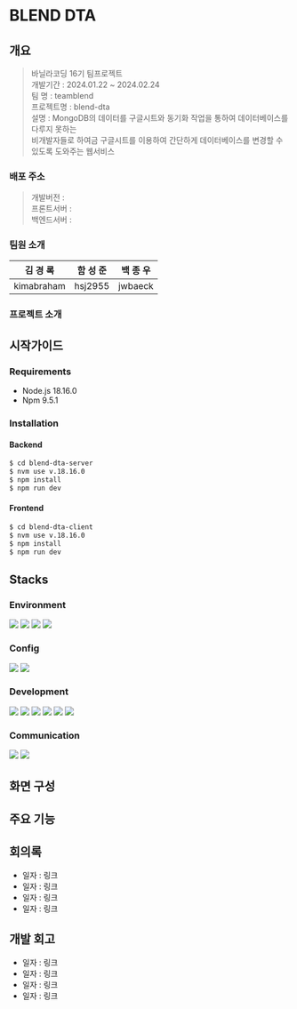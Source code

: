 # BLEND DTA

## 개요

> 바닐라코딩 16기 팀프로젝트<br>
> 개발기간 : 2024.01.22 ~ 2024.02.24 <br>
> 팀 명 : teamblend <br>
> 프로젝트명 : blend-dta <br>
> 설명 : MongoDB의 데이터를 구글시트와 동기화 작업을 통하여 데이터베이스를 다루지 못하는<br> 비개발자들로 하여금 구글시트를 이용하여 간단하게 데이터베이스를 변경할 수 있도록 도와주는 웹서비스

### 배포 주소

> 개발버전 : <br>
> 프론트서버 : <br>
> 백엔드서버 : <br>

### 팀원 소개

| 김 경 록   | 함 성 준 | 백 종 우 |
| ---------- | -------- | -------- |
| kimabraham | hsj2955  | jwbaeck  |

### 프로젝트 소개

## 시작가이드

### Requirements

- Node.js 18.16.0
- Npm 9.5.1

### Installation

#### Backend

```bash
$ cd blend-dta-server
$ nvm use v.18.16.0
$ npm install
$ npm run dev
```

#### Frontend

```bash
$ cd blend-dta-client
$ nvm use v.18.16.0
$ npm install
$ npm run dev
```

## Stacks

### Environment

<img src="https://img.shields.io/badge/vscode-1572B6?style=for-the-badge&logo=visualstudio&logoColor=white"> <img src="https://img.shields.io/badge/github-181717?style=for-the-badge&logo=github&logoColor=white"> <img src="https://img.shields.io/badge/git-F05032?style=for-the-badge&logo=git&logoColor=white"> <img src="https://img.shields.io/badge/amazonaws-232F3E?style=for-the-badge&logo=amazonaws&logoColor=white">

### Config

<img src="https://img.shields.io/badge/node.js-339933?style=for-the-badge&logo=Node.js&logoColor=white"> <img src="https://img.shields.io/badge/npm-e84118?style=for-the-badge&logo=npm&logoColor=white">

### Development

<img src="https://img.shields.io/badge/html5-E34F26?style=for-the-badge&logo=html5&logoColor=white"> <img src="https://img.shields.io/badge/css-1572B6?style=for-the-badge&logo=css3&logoColor=white"> <img src="https://img.shields.io/badge/javascript-F7DF1E?style=for-the-badge&logo=javascript&logoColor=black"> <img src="https://img.shields.io/badge/react-61DAFB?style=for-the-badge&logo=react&logoColor=black"> <img src="https://img.shields.io/badge/express-000000?style=for-the-badge&logo=express&logoColor=white"> <img src="https://img.shields.io/badge/mongoDB-47A248?style=for-the-badge&logo=MongoDB&logoColor=white">

### Communication

<img src="https://img.shields.io/badge/slack-8e44ad?style=for-the-badge&logo=slack&logoColor=white"> <img src="https://img.shields.io/badge/notion-2f3640?style=for-the-badge&logo=notion&logoColor=white">

## 화면 구성

## 주요 기능

## 회의록

- 일자 : 링크
- 일자 : 링크
- 일자 : 링크
- 일자 : 링크

## 개발 회고

- 일자 : 링크
- 일자 : 링크
- 일자 : 링크
- 일자 : 링크
